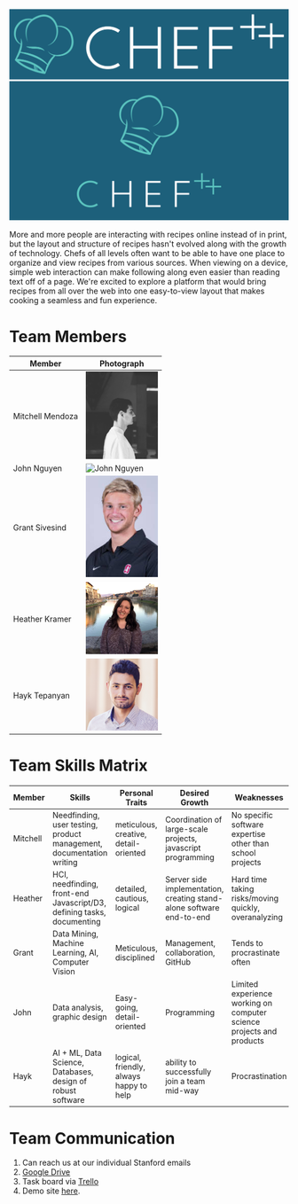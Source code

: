 <img src="public/images/logos/SansSerifLogo-v2.png">
<img src="public/images/logos/SansSerifLogo2-v1.png">

More and more people are interacting with recipes online instead of in print, but the layout and structure of recipes hasn't evolved along with the growth of technology. Chefs of all levels often want to be able to have one place to organize and view recipes from various sources. When viewing on a device, simple web interaction can make following along even easier than reading text off of a page. We're excited to explore a platform that would bring recipes from all over the web into one easy-to-view layout that makes cooking a seamless and fun experience.

# Team Members
Member | Photograph
--- | ---
Mitchell Mendoza | <img src="public/images/pictures/mitchell.jpg" alt="Mitchell Mendoza" width="130" height="157.5"> |
John Nguyen | <img src="public/images/pictures/L1006773.jpg" alt = "John Nguyen" width="130"> |
Grant Sivesind | <img src="public/images/pictures/Grant.jpg" alt="Grant Sivesind" width="130"> |
Heather Kramer | <img src="public/images/pictures/heather.jpg" alt = "Heather Kramer" width="130"> |
Hayk Tepanyan | <img src="public/images/pictures/hayk.jpg" alt = "Hayk Tepanyan" width="130"> |





# Team Skills Matrix

Member | Skills | Personal Traits | Desired Growth | Weaknesses 
--- | --- | --- | --- | --- 
Mitchell | Needfinding, user testing, product management, documentation writing  | meticulous, creative, detail-oriented | Coordination of large-scale projects, javascript programming | No specific software expertise other than school projects
Heather | HCI, needfinding, front-end Javascript/D3, defining tasks, documenting | detailed, cautious, logical | Server side implementation, creating stand-alone software end-to-end | Hard time taking risks/moving quickly, overanalyzing 
Grant | Data Mining, Machine Learning, AI, Computer Vision | Meticulous, disciplined | Management, collaboration, GitHub | Tends to procrastinate often 
John | Data analysis, graphic design | Easy-going, detail-oriented  | Programming | Limited experience working on computer science projects and products
Hayk | AI + ML, Data Science, Databases, design of robust software | logical, friendly, always happy to help | ability to successfully join a team mid-way | Procrastination

# Team Communication

1) Can reach us at our individual Stanford emails
2) <a href="https://drive.google.com/drive/u/1/folders/0AAAy28smR17cUk9PVA">Google Drive</a>
3) Task board via <a href="https://trello.com/b/5pOkpNTE/chef">Trello</a>
4) Demo site <a href="https://chefpp.herokuapp.com/demo">here</a>.

